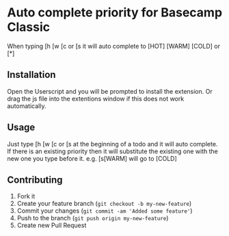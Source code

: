 # Auto complete priority for Basecamp Classic

When typing [h [w [c or [s it will auto complete to [HOT] [WARM] [COLD] or [*]

## Installation

Open the Userscript and you will be prompted to install the extension.
Or drag the js file into the extentions window if this does not work automatically.

## Usage

Just type [h [w [c or [s at the beginning of a todo and it will auto complete.
If there is an existing priority then it will substitute the existing one with the new one you type before it. e.g. [s[WARM] will go to [COLD]

## Contributing

1. Fork it
2. Create your feature branch (`git checkout -b my-new-feature`)
3. Commit your changes (`git commit -am 'Added some feature'`)
4. Push to the branch (`git push origin my-new-feature`)
5. Create new Pull Request
